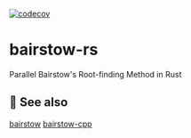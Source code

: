 [![codecov](https://codecov.io/gh/luk036/bairstow-rs/branch/master/graph/badge.svg?token=1qz6WD6Rs5)](https://codecov.io/gh/luk036/bairstow-rs)

# bairstow-rs
Parallel Bairstow's Root-finding Method in Rust

## 👀 See also

[bairstow](https://github.com/luk036/bairstow)
[bairstow-cpp](https://github.com/luk036/bairstow-cpp)
